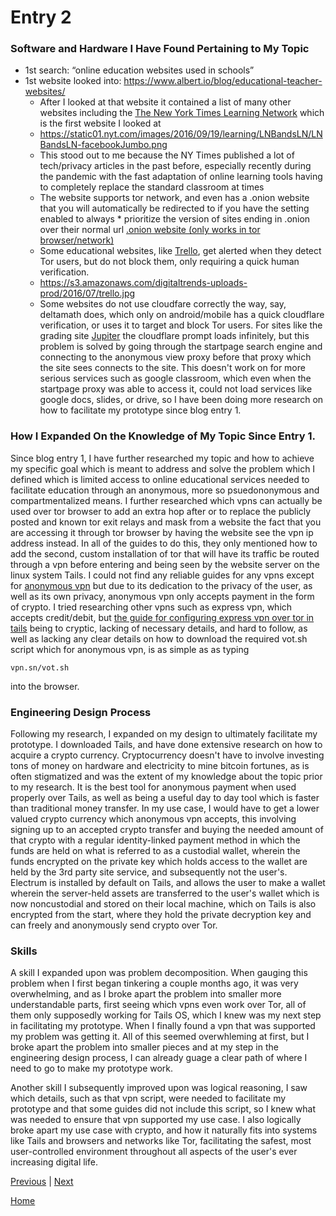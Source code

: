 # Entry 2
### Software and Hardware I Have Found Pertaining to My Topic
* 1st search: “online education websites used in schools”
* 1st website looked into: https://www.albert.io/blog/educational-teacher-websites/
    * After I looked at that website it contained a list of many other websites including the [The New York Times Learning Network](https://www.nytimes.com/section/learning/lesson-plans) which is the first website I looked at
    * https://static01.nyt.com/images/2016/09/19/learning/LNBandsLN/LNBandsLN-facebookJumbo.png 
    * This stood out to me because the NY Times published a lot of tech/privacy articles in the past before, especially recently during the pandemic with          the fast adaptation of online learning tools having to completely replace the standard classroom at times
    * The website supports tor network, and even has a .onion website that you will automatically be redirected to if you have the setting enabled to always     * prioritize the version of sites ending in  .onion over their normal url [.onion website (only works in tor browser/network)]( https://www.nytimesn7cgmftshazwhfgzm37qxb44r64ytbb2dj3x62d2lljsciiyd.onion/section/learning/lesson-plans)
    * Some educational websites, like [Trello](https://trello.com), get alerted when they detect Tor users, but do not block them, only requiring a quick         human verification.
    * https://s3.amazonaws.com/digitaltrends-uploads-prod/2016/07/trello.jpg
    * Some websites do not use cloudfare correctly the way, say, deltamath does, which only on android/mobile has a quick cloudflare verification, or uses         it to target and block Tor users. For sites like the grading site [Jupiter](jupiter.ed) the cloudflare prompt loads infinitely, but this problem is          solved by going through the startpage search engine and connecting to the anonymous view proxy before that proxy which the site sees connects to the         site. This doesn't work on for more serious services such as google classroom, which even when the startpage proxy was able to access it, could not         load services like google docs, slides, or drive, so I have been doing more research on how to facilitate my prototype since blog entry 1.

### How I Expanded On the Knowledge of My Topic Since Entry 1. 
Since blog entry 1, I have further researched my topic and how to achieve my specific goal which is meant to address and solve the problem which I defined which is limited access to online educational services needed to facilitate education through an anonymous, more so psuedononymous and compartmentalized means. I further researched which vpns can actually be used over tor browser to add an extra hop after or to replace the publicly posted and known tor exit relays and mask from a website the fact that you are accessing it through tor browser by having the website see the vpn ip address instead. In all of the guides to do this, they only mentioned how to add the second, custom installation of tor that will have its traffic be routed through a vpn before entering and being seen by the website server on the linux system Tails. I could not find any reliable guides for any vpns except for [anonymous vpn](https://vpn.sn/) but due to its dedication to the privacy of the user, as well as its own privacy, anonymous vpn only accepts payment in the form of crypto. I tried researching other vpns such as express vpn, which accepts credit/debit, but [the guide for configuring express vpn over tor in tails](https://www.privacyaffairs.com/vpn-with-tails/) being to cryptic, lacking of necessary details, and hard to follow, as well as lacking any clear details on how to download the required vot.sh script which for anonymous vpn, is as simple as as typing 
```
vpn.sn/vot.sh
``` 
into the browser. 

### Engineering Design Process
Following my research, I expanded on my design to ultimately facilitate my prototype. I downloaded Tails, and have done extensive research on how to acquire a crypto currency. Cryptocurrency doesn't have to involve investing tons of money on hardware and electricity to mine bitcoin fortunes, as is often stigmatized and was the extent of my knowledge about the topic prior to my research. It is the best tool for anonymous payment when used properly over Tails, as well as being a useful day to day tool which is faster than traditional money transfer. In my use case, I would have to get a lower valued crypto currency which anonymous vpn accepts, this involving signing up to an accepted crypto transfer and buying the needed amount of that crypto with a regular identity-linked payment method in which the funds are held on what is referred to as a custodial wallet, wherein the funds encrypted on the private key which holds access to the wallet are held by the 3rd party site service, and subsequently not the user's. Electrum is installed by default on Tails, and allows the user to make a wallet wherein the server-held assets are transferred to the user's wallet which is now noncustodial and stored on their local machine, which on Tails is also encrypted from the start, where they hold the private decryption key and can freely and anonymously send crypto over Tor. 

### Skills
A skill I expanded upon was problem decomposition. When gauging this problem when I first began tinkering a couple months ago, it was very overwhelming, and as I broke apart the problem into smaller more understandable parts, first seeing which vpns even work over Tor, all of them only supposedly working for Tails OS, which I knew was my next step in facilitating my prototype. When I finally found a vpn that was supported my problem was getting it. All of this seemed overwhleming at first, but I broke apart the problem into smaller pieces and at my step in the engineering design process, I can already guage a clear path of where I need to go to make my prototype work.

Another skill I subsequently improved upon was logical reasoning, I saw which details, such as that vpn script, were needed to facilitate my prototype and that some guides did not include this script, so I knew what was needed to ensure that vpn supported my use case. I also logically broke apart my use case with crypto, and how it naturally fits into systems like Tails and browsers and networks like Tor, facilitating the safest, most user-controlled environment throughout all aspects of the user's ever increasing digital life.


[Previous](entry01.md) | [Next](entry03.md)

[Home](../README.md)
